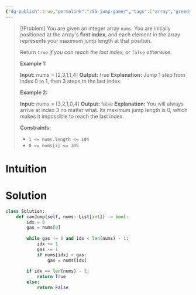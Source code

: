 ```yaml
---
{"dg-publish":true,"permalink":"/55-jump-game/","tags":["array","greedy","dp"]}
---
```


> [!Problem]
> You are given an integer array `nums`. You are initially positioned at the array's **first index**, and each element in the array represents your maximum jump length at that position.
> 
> Return `true` _if you can reach the last index, or_ `false` _otherwise_.
> 
> **Example 1:**
> 
> **Input:** nums = [2,3,1,1,4]
> **Output:** true
> **Explanation:** Jump 1 step from index 0 to 1, then 3 steps to the last index.
> 
> **Example 2:**
> 
> **Input:** nums = [3,2,1,0,4]
> **Output:** false
> **Explanation:** You will always arrive at index 3 no matter what. Its maximum jump length is 0, which makes it impossible to reach the last index.
> 
> **Constraints:**
> 
> - `1 <= nums.length <= 104`
> - `0 <= nums[i] <= 105`

# Intuition

# Solution
```python
class Solution:
    def canJump(self, nums: List[int]) -> bool:   
        idx = 0
        gas = nums[0]
        
        while gas != 0 and idx < len(nums) - 1:
            idx += 1
            gas -= 1
            if nums[idx] > gas:
                gas = nums[idx]
        
        if idx == len(nums) - 1:
            return True
        else:
            return False
```